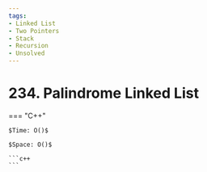```yaml
---
tags:
- Linked List
- Two Pointers
- Stack
- Recursion
- Unsolved
---
```



# 234. Palindrome Linked List

=== "C++"

    $Time: O()$

    $Space: O()$

    ```c++
    ```